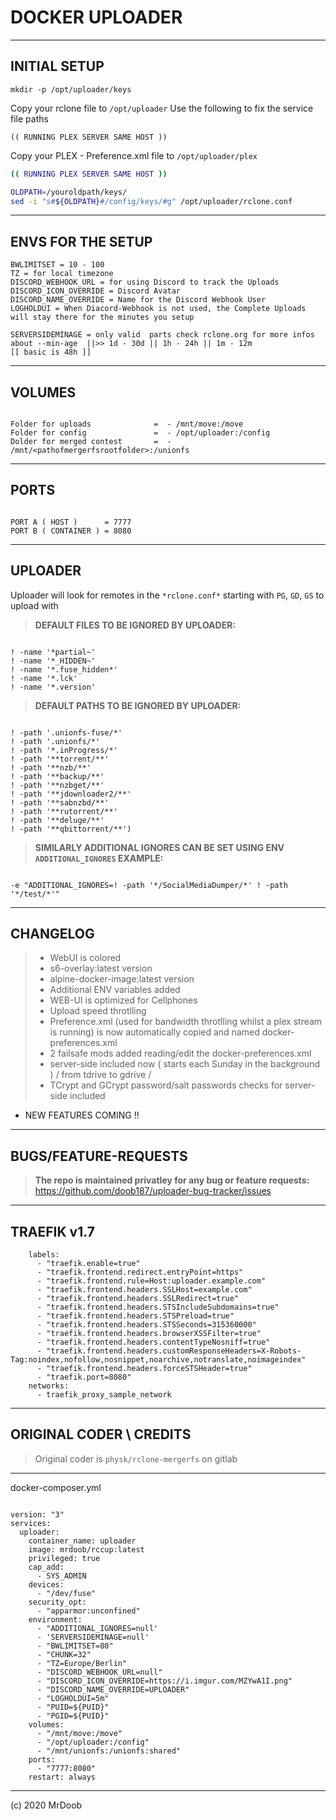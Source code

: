 # DOCKER UPLOADER

----

## INITIAL SETUP

```
mkdir -p /opt/uploader/keys
```

Copy your rclone file to ``/opt/uploader``
Use the following to fix the service file paths
```
(( RUNNING PLEX SERVER SAME HOST ))
```
Copy your PLEX - Preference.xml file to ```/opt/uploader/plex```
```sh
(( RUNNING PLEX SERVER SAME HOST ))
```


```sh
OLDPATH=/youroldpath/keys/
sed -i "s#${OLDPATH}#/config/keys/#g" /opt/uploader/rclone.conf
```
-----

## ENVS FOR THE SETUP

```
BWLIMITSET = 10 - 100
TZ = for local timezone 
DISCORD_WEBHOOK_URL = for using Discord to track the Uploads
DISCORD_ICON_OVERRIDE = Discord Avatar 
DISCORD_NAME_OVERRIDE = Name for the Discord Webhook User
LOGHOLDUI = When Diacord-Webhook is not used, the Complete Uploads will stay there for the minutes you setup

SERVERSIDEMINAGE = only valid  parts check rclone.org for more infos about --min-age  ||>> 1d - 30d || 1h - 24h || 1m - 12m 
[[ basic is 48h ]] 
```
-----


## VOLUMES


```

Folder for uploads              =  - /mnt/move:/move
Folder for config               =  - /opt/uploader:/config
Dolder for merged contest       =  - /mnt/<pathofmergerfsrootfolder>:/unionfs

```

-----


## PORTS


```

PORT A ( HOST )      = 7777
PORT B ( CONTAINER ) = 8080

```

-----


## UPLOADER

Uploader will look for remotes in the ``*rclone.conf*``
starting with ``PG``, ``GD``, ``GS`` to upload with

> **DEFAULT FILES TO BE IGNORED BY UPLOADER:**

```

! -name '*partial~'
! -name '*_HIDDEN~'
! -name '*.fuse_hidden*'
! -name '*.lck'
! -name '*.version'

```

> **DEFAULT PATHS TO BE IGNORED BY UPLOADER:**

```

! -path '.unionfs-fuse/*'
! -path '.unionfs/*'
! -path '*.inProgress/*'
! -path '**torrent/**' 
! -path '**nzb/**' 
! -path '**backup/**' 
! -path '**nzbget/**' 
! -path '**jdownloader2/**' 
! -path '**sabnzbd/**' 
! -path '**rutorrent/**' 
! -path '**deluge/**' 
! -path '**qbittorrent/**')

```

> **SIMILARLY ADDITIONAL IGNORES CAN BE SET USING ENV ``ADDITIONAL_IGNORES`` EXAMPLE:**

```

-e "ADDITIONAL_IGNORES=! -path '*/SocialMediaDumper/*' ! -path '*/test/*'"

```

-----

## CHANGELOG

> - WebUI is colored 
> - s6-overlay:latest version 
> - alpine-docker-image:latest version
> - Additional ENV variables added
> - WEB-UI is optimized for Cellphones 
> - Upload speed throtlling
> - Preference.xml (used for bandwidth throtlling whilst a plex stream is running) is now automatically copied and named docker-preferences.xml
> - 2 failsafe mods added reading/edit the docker-preferences.xml
> - server-side included now ( starts each Sunday in the background ) / from tdrive to gdrive /
> - TCrypt and GCrypt password/salt passwords checks for server-side included


- NEW FEATURES COMING !! 

-----

## BUGS/FEATURE-REQUESTS  

> **The repo is maintained privatley for any bug or feature requests:**
https://github.com/doob187/uploader-bug-tracker/issues


-----

## TRAEFIK v1.7

```
    labels:
      - "traefik.enable=true"
      - "traefik.frontend.redirect.entryPoint=https"
      - "traefik.frontend.rule=Host:uploader.example.com"
      - "traefik.frontend.headers.SSLHost=example.com"
      - "traefik.frontend.headers.SSLRedirect=true"
      - "traefik.frontend.headers.STSIncludeSubdomains=true"
      - "traefik.frontend.headers.STSPreload=true"
      - "traefik.frontend.headers.STSSeconds=315360000"
      - "traefik.frontend.headers.browserXSSFilter=true"
      - "traefik.frontend.headers.contentTypeNosniff=true"
      - "traefik.frontend.headers.customResponseHeaders=X-Robots-Tag:noindex,nofollow,nosnippet,noarchive,notranslate,noimageindex"
      - "traefik.frontend.headers.forceSTSHeader=true"
      - "traefik.port=8080"
    networks:
      - traefik_proxy_sample_network

```

-----

## ORIGINAL CODER \ CREDITS

> Original coder is ```physk/rclone-mergerfs``` on gitlab

-----

docker-composer.yml 

```

version: "3"
services:
  uploader:
    container_name: uploader
    image: mrdoob/rccup:latest
    privileged: true
    cap_add:
      - SYS_ADMIN
    devices:
      - "/dev/fuse"
    security_opt:
      - "apparmor:unconfined"
    environment:
      - "ADDITIONAL_IGNORES=null'
      - 'SERVERSIDEMINAGE=null'
      - "BWLIMITSET=80"
      - "CHUNK=32"
      - "TZ=Europe/Berlin"
      - "DISCORD_WEBHOOK_URL=null"
      - "DISCORD_ICON_OVERRIDE=https://i.imgur.com/MZYwA1I.png"
      - "DISCORD_NAME_OVERRIDE=UPLOADER"
      - "LOGHOLDUI=5m"
      - "PUID=${PUID}"
      - "PGID=${PUID}"
    volumes:
      - "/mnt/move:/move"
      - "/opt/uploader:/config"
      - "/mnt/unionfs:/unionfs:shared"
    ports:
      - "7777:8080"
    restart: always

```
-----

(c) 2020 MrDoob 
